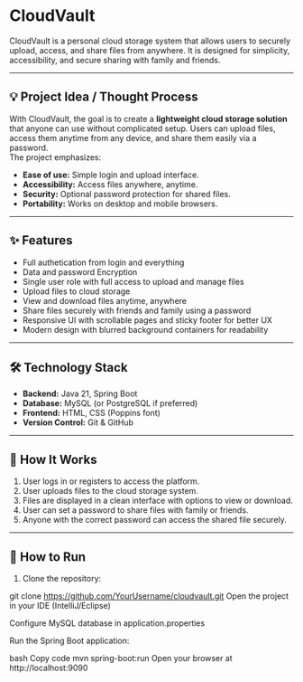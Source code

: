 # CloudVault

CloudVault is a personal cloud storage system that allows users to securely upload, access, and share files from anywhere. It is designed for simplicity, accessibility, and secure sharing with family and friends.

---

## 💡 Project Idea / Thought Process
With CloudVault, the goal is to create a **lightweight cloud storage solution** that anyone can use without complicated setup. Users can upload files, access them anytime from any device, and share them easily via a password.  
The project emphasizes:  
- **Ease of use:** Simple login and upload interface.  
- **Accessibility:** Access files anywhere, anytime.  
- **Security:** Optional password protection for shared files.  
- **Portability:** Works on desktop and mobile browsers.  

---

## ✨ Features
- Full authetication from login and everything
- Data and password Encryption 
- Single user role with full access to upload and manage files  
- Upload files to cloud storage  
- View and download files anytime, anywhere  
- Share files securely with friends and family using a password  
- Responsive UI with scrollable pages and sticky footer for better UX  
- Modern design with blurred background containers for readability  

---

## 🛠️ Technology Stack
- **Backend:** Java 21, Spring Boot  
- **Database:** MySQL (or PostgreSQL if preferred)  
- **Frontend:** HTML, CSS (Poppins font)  
- **Version Control:** Git & GitHub  

---

## 📂 How It Works
1. User logs in or registers to access the platform.  
2. User uploads files to the cloud storage system.  
3. Files are displayed in a clean interface with options to view or download.  
4. User can set a password to share files with family or friends.  
5. Anyone with the correct password can access the shared file securely.  

---

## 🚀 How to Run
1. Clone the repository:

git clone https://github.com/YourUsername/cloudvault.git
Open the project in your IDE (IntelliJ/Eclipse)

Configure MySQL database in application.properties

Run the Spring Boot application:

bash
Copy code
mvn spring-boot:run
Open your browser at http://localhost:9090

